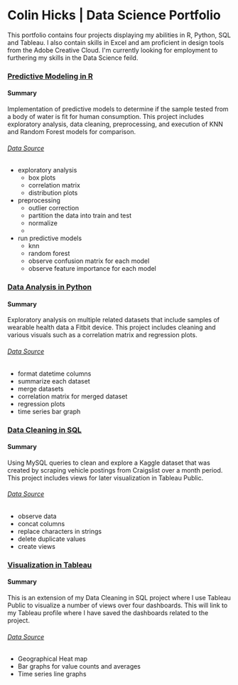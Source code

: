 # Colin Hicks | Data Science Portfolio

This portfolio contains four projects displaying my abilities in R, Python, SQL and  Tableau. I also contain skills in Excel and am proficient in design tools from the Adobe Creative Cloud. I'm currently looking for employment to furthering my skills in the Data Science feild.

### [Predictive Modeling in R](https://github.com/colinjhicks/water_potability_prediction)

#### Summary

Implementation of predictive models to determine if the sample tested from a body of water is fit for human consumption. This project includes exploratory analysis, data cleaning, preprocessing, and execution of KNN and Random Forest models for comparison.

###### [Data Source](https://www.kaggle.com/adityakadiwal/water-potability)

* exploratory analysis
  * box plots
  * correlation matrix
  * distribution plots 
* preprocessing
  * outlier correction
  * partition the data into train and test
  * normalize
  * 
* run predictive models
  * knn
  * random forest
  * observe confusion matrix for each model
  * observe feature importance for each model

### [Data Analysis in Python](https://github.com/colinjhicks/fitbit_data_analysis)

#### Summary

Exploratory analysis on multiple related datasets that include samples of wearable health data a Fitbit device. This project includes cleaning and various visuals such as a correlation matrix and regression plots.

###### [Data Source](https://www.kaggle.com/arashnic/fitbit)

* format datetime columns
* summarize each dataset 
* merge datasets
* correlation matrix for merged dataset
* regression plots
* time series bar graph


### [Data Cleaning in SQL](https://github.com/colinjhicks/craigslist_data_exploration)

#### Summary

Using MySQL queries to clean and explore a Kaggle dataset that was created by scraping vehicle postings from Craigslist over a month period. This project includes views for later visualization in Tableau Public.

###### [Data Source](https://www.kaggle.com/austinreese/craigslist-carstrucks-data)

* observe data
* concat columns
* replace characters in strings
* delete duplicate values
* create views

### [Visualization in Tableau](https://public.tableau.com/app/profile/colin.hicks)

#### Summary

This is an extension of my Data Cleaning in SQL project where I use Tableau Public to visualize a number of views over four dashboards. This will link to my Tableau profile where I have saved the dashboards related to the project.

###### [Data Source](https://www.kaggle.com/austinreese/craigslist-carstrucks-data)

* Geographical Heat map
* Bar graphs for value counts and averages
* Time series line graphs
